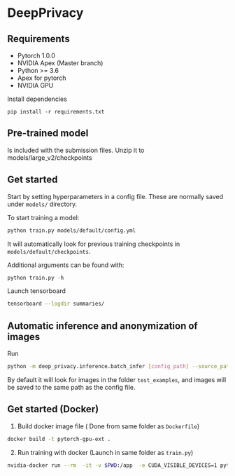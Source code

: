 # DeepPrivacy

## Requirements
- Pytorch  1.0.0
- NVIDIA Apex (Master branch)
- Python >= 3.6
- Apex for pytorch
- NVIDIA GPU

Install dependencies 

```pip install -r requirements.txt``` 

## Pre-trained model
Is included with the submission files. Unzip it to models/large_v2/checkpoints

## Get started 

Start by setting hyperparameters in a config file. These are normally saved under `models/` directory.

To start training a model:

```bash
python train.py models/default/config.yml
```

It will automatically look for previous training checkpoints in `models/default/checkpoints`. 

Additional arguments can be found with:

```python
python train.py -h 
```

Launch tensorboard

```bash
tensorboard --logdir summaries/
```

## Automatic inference and anonymization of images

Run
```bash
python -m deep_privacy.inference.batch_infer [config_path] --source_path /path/to/source/directory --target_path /path/to/taget/directory
```
By default it will look for images in the folder `test_examples`, and images will be saved to the same path as the config file.




## Get started (Docker)

1. Build docker image file ( Done from same folder as `Dockerfile`) 

```bash
docker build -t pytorch-gpu-ext . 
```

2. Run training with docker (Launch in same folder as `train.py`)
```bash
nvidia-docker run --rm  -it -v $PWD:/app  -e CUDA_VISIBLE_DEVICES=1 pytorch-gpu-ext python train.py models/large_v2/config.yml
```
